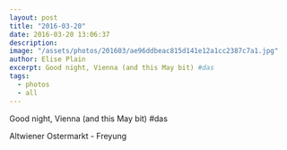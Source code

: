 ```yaml
---
layout: post
title: "2016-03-20"
date: 2016-03-20 13:06:37
description: 
image: "/assets/photos/201603/ae96ddbeac815d141e12a1cc2387c7a1.jpg"
author: Elise Plain
excerpt: Good night, Vienna (and this May bit) #das
tags: 
  - photos
  - all
---
```


Good night, Vienna (and this May bit) #das
<p></p>
Altwiener Ostermarkt - Freyung